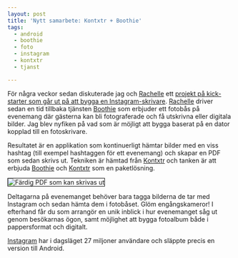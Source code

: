 ```yaml
---
layout: post
title: 'Nytt samarbete: Kontxtr + Boothie'
tags:
  - android
  - boothie
  - foto
  - instagram
  - kontxtr
  - tjanst

---
```


För några veckor sedan diskuterade jag och <a href="https://twitter.com/#!/rachlach" target="_blank">Rachelle</a> ett <a href="http://www.kickstarter.com/projects/breakfastny/instaprint-the-location-based-photo-booth-for-inst?ref=NewsMar0812&utm_campaign=Mar08&utm_medium=email&utm_source=newsletter" target="_blank">projekt på kick-starter som går ut på att bygga en Instagram-skrivare</a>. <a href="https://twitter.com/#!/rachlach" target="_blank">Rachelle</a> driver sedan en tid tillbaka tjänsten <a href="http://www.boothie.nu/index.html" target="_blank">Boothie</a> som erbjuder ett fotobås på evenemang där gästerna kan bli fotograferade och få utskrivna eller digitala bilder. Jag blev nyfiken på vad som är möjligt att bygga baserat på en dator kopplad till en fotoskrivare.

Resultatet är en applikation som kontinuerligt hämtar bilder med en viss hashtag (till exempel hashtaggen för ett evenemang) och skapar en PDF som sedan skrivs ut. Tekniken är hämtad från <a href="http://kontxtr.se" target="_blank">Kontxtr</a> och tanken är att erbjuda <a href="http://www.boothie.nu/index.html" target="_blank">Boothie</a> och <a href="http://kontxtr.se" target="_blank">Kontxtr</a> som en paketlösning.

<img alt="Färdig PDF som kan skrivas ut" src="{{ site.cloudfront_url }}/wordpress/wp-content/uploads/2012/04/8500663.png" style="border: 1px solid black;">

Deltagarna på evenemanget behöver bara tagga bilderna de tar med Instagram och sedan hämta dem i fotobåset. Glöm engångskameror! I efterhand får du som arrangör en unik inblick i hur evenemanget såg ut genom besökarnas ögon, samt möjlighet att bygga fotoalbum både i pappersformat och digitalt.

<a href="http://instagram.com/" target="_blank">Instagram</a> har i dagsläget 27 miljoner användare och släppte precis en version till Android.

